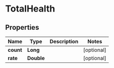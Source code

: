 # TotalHealth

## Properties
Name | Type | Description | Notes
------------ | ------------- | ------------- | -------------
**count** | **Long** |  |  [optional]
**rate** | **Double** |  |  [optional]
